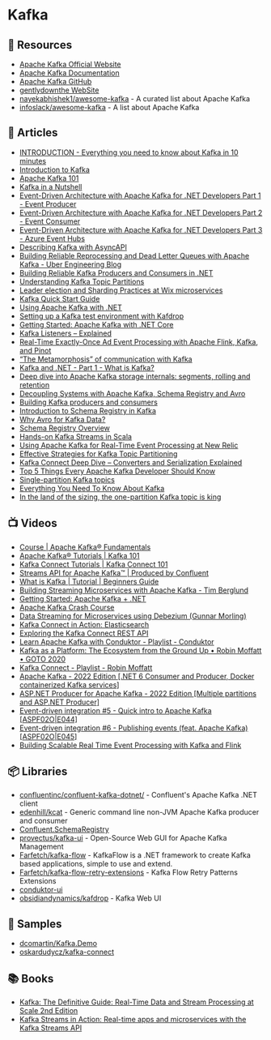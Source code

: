 # Kafka

## 📘 Resources
- [Apache Kafka Official Website](https://kafka.apache.org/)
- [Apache Kafka Documentation](https://kafka.apache.org/documentation/)
- [Apache Kafka GitHub](https://github.com/apache/kafka)
- [gentlydownthe WebSite](https://www.gentlydownthe.stream/)
- [nayekabhishek1/awesome-kafka](https://github.com/nayekabhishek1/awesome-kafka) - A curated list about Apache Kafka
- [infoslack/awesome-kafka](https://github.com/infoslack/awesome-kafka) - A list about Apache Kafka
## 📕 Articles
- [INTRODUCTION - Everything you need to know about Kafka in 10 minutes](https://kafka.apache.org/intro)
- [Introduction to Kafka](https://docs.confluent.io/platform/current/kafka/introduction.html)
- [Apache Kafka 101](https://developer.confluent.io/learn-kafka/apache-kafka/events/)
- [Kafka in a Nutshell](https://sookocheff.com/post/kafka/kafka-in-a-nutshell/)
- [Event-Driven Architecture with Apache Kafka for .NET Developers Part 1 - Event Producer](https://thecloudblog.net/post/event-driven-architecture-with-apache-kafka-for-net-developers-part-1-event-producer/)
- [Event-Driven Architecture with Apache Kafka for .NET Developers Part 2 - Event Consumer](https://thecloudblog.net/post/event-driven-architecture-with-apache-kafka-for-.net-developers-part-2-event-consumer/)
- [Event-Driven Architecture with Apache Kafka for .NET Developers Part 3 - Azure Event Hubs](https://thecloudblog.net/post/event-driven-architecture-with-apache-kafka-for-net-developers-part-3-azure-event-hubs/)
- [Describing Kafka with AsyncAPI](https://dalelane.co.uk/blog/?p=4219)
- [Building Reliable Reprocessing and Dead Letter Queues with Apache Kafka - Uber Engineering Blog](https://eng.uber.com/reliable-reprocessing/)
- [Building Reliable Kafka Producers and Consumers in .NET](https://thecloudblog.net/post/building-reliable-kafka-producers-and-consumers-in-net/)
- [Understanding Kafka Topic Partitions](https://medium.com/event-driven-utopia/understanding-kafka-topic-partitions-ae40f80552e8)
- [Leader election and Sharding Practices at Wix microservices](https://medium.com/wix-engineering/leader-election-and-sharding-practices-at-wix-microservices-6e6b853e4852)
- [Kafka Quick Start Guide](https://sookocheff.com/post/kafka/kafka-quick-start/)
- [Using Apache Kafka with .NET](https://www.red-gate.com/simple-talk/development/dotnet-development/using-apache-kafka-with-net/)
- [Setting up a Kafka test environment with Kafdrop](https://www.red-gate.com/simple-talk/development/dotnet-development/setting-up-a-kafka-test-environment-with-kafdrop/)
- [Getting Started: Apache Kafka with .NET Core](https://codeopinion.com/getting-started-apache-kafka-with-net-core/)
- [Kafka Listeners – Explained](https://www.confluent.io/blog/kafka-listeners-explained/)
- [Real-Time Exactly-Once Ad Event Processing with Apache Flink, Kafka, and Pinot](https://eng.uber.com/real-time-exactly-once-ad-event-processing/)
- [“The Metamorphosis” of communication with Kafka](https://blexin.com/en/blog-en/the-metamorphosis-of-communication-with-kafka/)
- [Kafka and .NET - Part 1 - What is Kafka?](https://blog.simontimms.com/2021/12/09/2021-12-09-kafka-and-.net/)
- [Deep dive into Apache Kafka storage internals: segments, rolling and retention](https://strimzi.io/blog/2021/12/17/kafka-segment-retention/)
- [Decoupling Systems with Apache Kafka, Schema Registry and Avro](https://www.confluent.io/blog/decoupling-systems-with-apache-kafka-schema-registry-and-avro/)
- [Building Kafka producers and consumers](https://engineering.chrobinson.com/dotnet-avro/guides/kafka/)
- [Introduction to Schema Registry in Kafka](https://medium.com/slalom-technology/introduction-to-schema-registry-in-kafka-915ccf06b902)
- [Why Avro for Kafka Data?](https://www.confluent.io/blog/avro-kafka-data/)
- [Schema Registry Overview](https://docs.confluent.io/platform/current/schema-registry/index.html)
- [Hands-on Kafka Streams in Scala](https://softwaremill.com/hands-on-kafka-streams-in-scala/)
- [Using Apache Kafka for Real-Time Event Processing at New Relic](https://newrelic.com/blog/how-to-relic/apache-kafka-event-processing)
- [Effective Strategies for Kafka Topic Partitioning](https://newrelic.com/blog/best-practices/effective-strategies-kafka-topic-partitioning)
- [Kafka Connect Deep Dive – Converters and Serialization Explained](https://www.confluent.io/blog/kafka-connect-deep-dive-converters-serialization-explained/)
- [Top 5 Things Every Apache Kafka Developer Should Know](https://www.confluent.io/en-gb/blog/5-things-every-kafka-developer-should-know/)
- [Single-partition Kafka topics](https://mikemybytes.com/2021/01/11/single-partition-kafka-topics/)
- [Everything You Need To Know About Kafka](https://betterprogramming.pub/everything-you-need-to-know-about-kafka-a83e2456d14c)
- [In the land of the sizing, the one-partition Kafka topic is king](https://www.buildon.aws/posts/in-the-land-of-the-sizing-the-one-partition-kafka-topic-is-king/01-what-are-partitions/)
## 📺 Videos
- [Course | Apache Kafka® Fundamentals](https://www.youtube.com/playlist?list=PLa7VYi0yPIH2PelhRHoFR5iQgflg-y6JA)
- [Apache Kafka® Tutorials | Kafka 101](https://www.youtube.com/playlist?list=PLa7VYi0yPIH0KbnJQcMv5N9iW8HkZHztH)
- [Kafka Connect Tutorials | Kafka Connect 101](https://www.youtube.com/playlist?list=PLa7VYi0yPIH1MB2n2w8pMZguffCDu2L4Y)
- [Streams API for Apache Kafka™ | Produced by Confluent](https://www.youtube.com/playlist?list=PLa7VYi0yPIH1vDclVOB49xUruBAWkOCZD)
- [What is Kafka | Tutorial | Beginners Guide](https://www.youtube.com/watch?v=heR3I3Wxgro)
- [Building Streaming Microservices with Apache Kafka - Tim Berglund](https://www.youtube.com/watch?v=mad84vBHYlY)
- [Getting Started: Apache Kafka + .NET](https://www.youtube.com/watch?v=n_IQq3pze0s)
- [Apache Kafka Crash Course](https://www.youtube.com/watch?v=R873BlNVUB4)
- [Data Streaming for Microservices using Debezium (Gunnar Morling)](https://www.youtube.com/watch?v=NawsloOoFo0)
- [Kafka Connect in Action: Elasticsearch](https://www.youtube.com/watch?v=Cq-2eGxOCc8)
- [Exploring the Kafka Connect REST API](https://www.youtube.com/watch?v=1EenWEm-5dg)
- [Learn Apache Kafka with Conduktor - Playlist - Conduktor](https://www.youtube.com/playlist?list=PLYmXYyXCMsfMMhiKPw4k1FF7KWxOEajsA)
- [Kafka as a Platform: The Ecosystem from the Ground Up • Robin Moffatt • GOTO 2020](https://www.youtube.com/watch?v=qjTZ4UeJdoI)
- [Kafka Connect - Playlist - Robin Moffatt](https://www.youtube.com/playlist?list=PL5T99fPsK7ppB_AbZhBhTyKHtHWZLWIJ8)
- [Apache Kafka - 2022 Edition [.NET 6 Consumer and Producer, Docker containerized Kafka services]](https://www.youtube.com/watch?v=A4Y7z6wFRk0)
- [ASP.NET Producer for Apache Kafka - 2022 Edition [Multiple partitions and ASP.NET Producer]](https://www.youtube.com/watch?v=FzufaOUdA10)
- [Event-driven integration #5 - Quick intro to Apache Kafka [ASPF02O|E044]](https://www.youtube.com/watch?v=tUzCxZdKEr4)
- [Event-driven integration #6 - Publishing events (feat. Apache Kafka) [ASPF02O|E045]](https://www.youtube.com/watch?v=T2Dy7cH486c&t=41s)
- [Building Scalable Real Time Event Processing with Kafka and Flink](https://doordash.engineering/2022/08/02/building-scalable-real-time-event-processing-with-kafka-and-flink/)
## 📦 Libraries
- [confluentinc/confluent-kafka-dotnet/](https://github.com/confluentinc/confluent-kafka-dotnet/) - Confluent's Apache Kafka .NET client
- [edenhill/kcat](https://github.com/edenhill/kcat) - Generic command line non-JVM Apache Kafka producer and consumer
- [Confluent.SchemaRegistry](https://www.nuget.org/packages/Confluent.SchemaRegistry/)
- [provectus/kafka-ui](https://github.com/provectus/kafka-ui) - Open-Source Web GUI for Apache Kafka Management
- [Farfetch/kafka-flow](https://github.com/Farfetch/kafka-flow) - KafkaFlow is a .NET framework to create Kafka based applications, simple to use and extend.
- [Farfetch/kafka-flow-retry-extensions](https://github.com/Farfetch/kafka-flow-retry-extensions) - Kafka Flow Retry Patterns Extensions
- [conduktor-ui](https://www.conduktor.io/conduktor-ui)
- [obsidiandynamics/kafdrop](https://github.com/obsidiandynamics/kafdrop) - Kafka Web UI
## 🚀 Samples
- [dcomartin/Kafka.Demo](https://github.com/dcomartin/Kafka.Demo)
- [oskardudycz/kafka-connect](https://github.com/oskardudycz/kafka-connect)

## 📚 Books
- [Kafka: The Definitive Guide: Real-Time Data and Stream Processing at Scale 2nd Edition](https://www.amazon.com/Kafka-Definitive-Real-Time-Stream-Processing/dp/1492043087/)
- [Kafka Streams in Action: Real-time apps and microservices with the Kafka Streams API](https://www.amazon.com/Kafka-Streams-Action-Real-time-microservices/dp/1617294470/)
